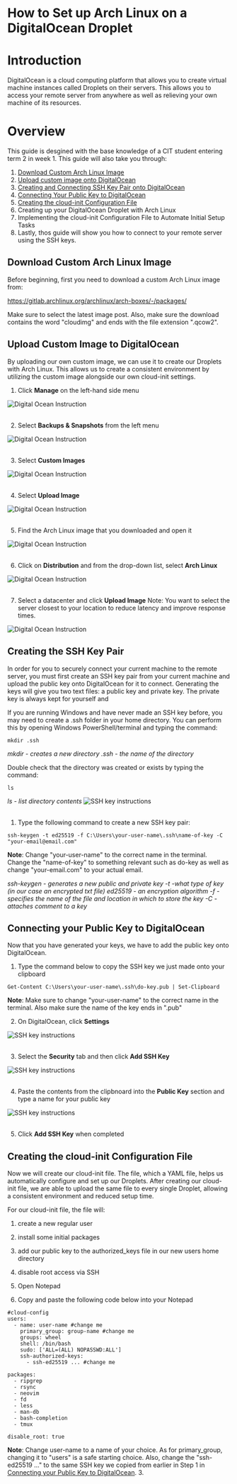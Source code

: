 # How to Set up Arch Linux on a DigitalOcean Droplet

# Introduction
DigitalOcean is a cloud computing platform that allows you to create virtual machine instances called Droplets on their servers. This allows you to access your remote server from anywhere as well as relieving your own machine of its resources.

# Overview
This guide is desgined with the base knowledge of a CIT student entering term 2 in week 1. This guide will also take you through:

1. [Download Custom Arch Linux Image](#download-custom-arch-linux-image)
2. [Upload custom image onto DigitalOcean](#upload-custom-image-to-digitalocean)
3. [Creating and Connecting SSH Key Pair onto DigitalOcean](#creating-the-ssh-key-pair)
4. [Connecting Your Public Key to DigitalOcean](#connecting-your-public-key-to-digitalocean)
5. [Creating the cloud-init Configuration File](#creating-the-cloud-init-configuration-file)
6. Creating up your DigitalOcean Droplet with Arch Linux
7. Implementing the cloud-init Configuration File to Automate Initial Setup Tasks
8. Lastly, thos guide will show you how to connect to your remote server using the SSH keys.

## Download Custom Arch Linux Image
Before beginning, first you need to download a custom Arch Linux image from: 

https://gitlab.archlinux.org/archlinux/arch-boxes/-/packages/

Make sure to select the latest image post. Also, make sure the download contains the word "cloudimg" and ends with the file extension ".qcow2".

## Upload Custom Image to DigitalOcean
By uploading our own custom image, we can use it to create our Droplets with Arch Linux. This allows us to create a consistent environment by utilizing the custom image alongside our own cloud-init settings. 

1. Click **Manage** on the left-hand side menu
<img src="assets/digitalocean1.png" alt = "Digital Ocean Instruction">
<br></br>

2. Select **Backups & Snapshots** from the left menu
<img src="assets/digitalocean2.png" alt = "Digital Ocean Instruction">
<br></br>

3. Select **Custom Images**
<img src="assets/digitalocean3.png" alt = "Digital Ocean Instruction">
<br></br>

4. Select **Upload Image**
<img src="assets/digitalocean4.png" alt = "Digital Ocean Instruction">
<br></br>

5. Find the Arch Linux image that you downloaded and open it
<img src="assets/digitalocean5.png" alt = "Digital Ocean Instruction">
<br></br>

6. Click on **Distribution** and from the drop-down list, select **Arch Linux**
<img src='assets/digitalocean6.png' alt='Digital Ocean Instruction'>
<br></br>

7. Select a datacenter and click **Upload Image**
Note: You want to select the server closest to your location to reduce latency and improve response times.
<img src='assets/digitalocean7.png' alt='Digital Ocean Instruction'>

## Creating the SSH Key Pair
In order for you to securely connect your current machine to the remote server, you must first create an SSH key pair from your current machine and upload the public key onto DigitalOcean for it to connect. Generating the keys will give you two text files: a public key and private key. The private key is always kept for yourself and 

If you are running Windows and have never made an SSH key before, you may need to create a .ssh folder in your home directory. You can perform this by opening Windows PowerShell/terminal and typing the command:

```
mkdir .ssh
```
*mkdir - creates a new directory*
*.ssh - the name of the directory*

Double check that the directory was created or exists by typing the command:
```
ls
```
*ls - list directory contents*
<img src="assets/sshkey1.png" alt = "SSH key instructions">
<br></br>

1. Type the following command to create a new SSH key pair:
```
ssh-keygen -t ed25519 -f C:\Users\your-user-name\.ssh\name-of-key -C "your-email@email.com"
```
**Note**: Change "your-user-name" to the correct name in the terminal. Change the "name-of-key" to something relevant such as do-key as well as change "your-email.com" to your actual email.

*ssh-keygen - generates a new public and private key*
*-t -what type of key (in our case an encrypted txt file)*
*ed25519 - an encryption algorithm*
*-f - specifies the name of the file and location in which to store the key*
*-C - attaches comment to a key*

## Connecting your Public Key to DigitalOcean
Now that you have generated your keys, we have to add the public key onto DigitalOcean.

1. Type the command below to copy the SSH key we just made onto your clipboard
```
Get-Content C:\Users\your-user-name\.ssh\do-key.pub | Set-Clipboard
```
**Note**: Make sure to change "your-user-name" to the correct name in the terminal. Also make sure the name of the key ends in ".pub"

2. On DigitalOcean, click **Settings**
<img src="assets/connectkey1.png" alt = "SSH key instructions">
<br></br>

3. Select the **Security** tab and then click **Add SSH Key**
<img src="assets/connectkey2.png" alt = "SSH key instructions">
<br></br>

4. Paste the contents from the clipbnoard into the **Public Key** section and type a name for your public key
<img src="assets/connectkey3.png" alt = "SSH key instructions">
<br></br>

5. Click **Add SSH Key** when completed

## Creating the cloud-init Configuration File
Now we will create our cloud-init file. The file, which a YAML file, helps us automatically configure and set up our Droplets. After creating our cloud-init file, we are able to upload the same file to every single Droplet, allowing a consistent environment and reduced setup time.

For our cloud-init file, the file will:
1. create a new regular user
2. install some initial packages
3. add our public key to the authorized_keys file in our new users home directory
4. disable root access via SSH


1. Open Notepad 
2. Copy and paste the following code below into your Notepad
<!-- a couple thinies here -->

```
#cloud-config
users:
  - name: user-name #change me
    primary_group: group-name #change me
    groups: wheel
    shell: /bin/bash
    sudo: ['ALL=(ALL) NOPASSWD:ALL']
    ssh-authorized-keys:
      - ssh-ed25519 ... #change me

packages:
  - ripgrep
  - rsync
  - neovim
  - fd
  - less
  - man-db
  - bash-completion
  - tmux

disable_root: true
```
**Note**: Change user-name to a name of your choice. As for primary_group, changing it to "users" is a safe starting choice. Also, change the "ssh-ed25519 ..." to the same SSH key we copied from earlier in Step 1 in [Connecting your Public Key to DigitalOcean](#connecting-your-public-key-to-digitalocean).
3. 